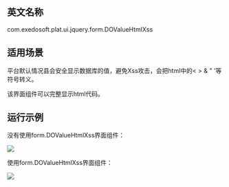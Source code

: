 ## 英文名称 ##

com.exedosoft.plat.ui.jquery.form.DOValueHtmlXss

## 适用场景 ##

平台默认情况县会安全显示数据库的值，避免Xss攻击，会把html中的< > & " '等符号转义。

该界面组件可以完整显示html代码。

## 运行示例 ##

没有使用form.DOValueHtmlXss界面组件：

<img src='http://eeplat.googlecode.com/files/c_valuehtmlxss_2.png ' />

使用form.DOValueHtmlXss界面组件：

<img src='http://eeplat.googlecode.com/files/c_valuehtmlxss.png ' />
